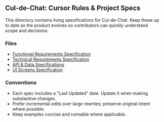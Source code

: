 ## Cul-de-Chat: Cursor Rules & Project Specs

This directory contains living specifications for Cul-de-Chat. Keep these up to date as the product evolves so contributors can quickly understand scope and decisions.

### Files
- [Functional Requirements Specification](./functional-spec.md)
- [Technical Requirements Specification](./technical-spec.md)
- [API & Data Specifications](./api-data-spec.md)
- [UI Screens Specification](./ui-screens.md)

### Conventions
- Each spec includes a "Last Updated" date. Update it when making substantive changes.
- Prefer incremental edits over large rewrites; preserve original intent where possible.
- Keep examples concise and runnable where applicable.


